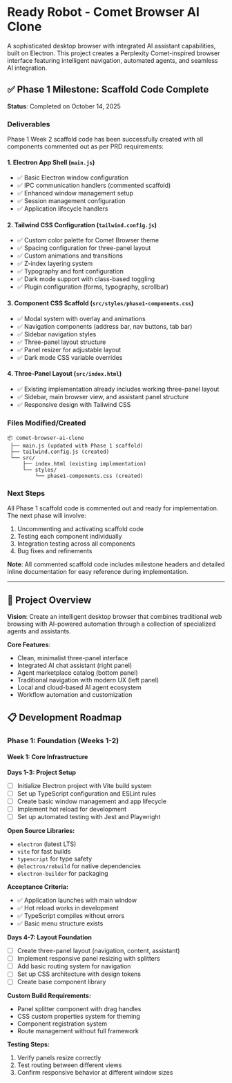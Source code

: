 # Ready Robot - Comet Browser AI Clone

A sophisticated desktop browser with integrated AI assistant capabilities, built on Electron. This project creates a Perplexity Comet-inspired browser interface featuring intelligent navigation, automated agents, and seamless AI integration.

## ✅ Phase 1 Milestone: Scaffold Code Complete

**Status**: Completed on October 14, 2025

### Deliverables

Phase 1 Week 2 scaffold code has been successfully created with all components commented out as per PRD requirements:

#### 1. Electron App Shell (`main.js`)
- ✅ Basic Electron window configuration
- ✅ IPC communication handlers (commented scaffold)
- ✅ Enhanced window management setup
- ✅ Session management configuration
- ✅ Application lifecycle handlers

#### 2. Tailwind CSS Configuration (`tailwind.config.js`)
- ✅ Custom color palette for Comet Browser theme
- ✅ Spacing configuration for three-panel layout
- ✅ Custom animations and transitions
- ✅ Z-index layering system
- ✅ Typography and font configuration
- ✅ Dark mode support with class-based toggling
- ✅ Plugin configuration (forms, typography, scrollbar)

#### 3. Component CSS Scaffold (`src/styles/phase1-components.css`)
- ✅ Modal system with overlay and animations
- ✅ Navigation components (address bar, nav buttons, tab bar)
- ✅ Sidebar navigation styles
- ✅ Three-panel layout structure
- ✅ Panel resizer for adjustable layout
- ✅ Dark mode CSS variable overrides

#### 4. Three-Panel Layout (`src/index.html`)
- ✅ Existing implementation already includes working three-panel layout
- ✅ Sidebar, main browser view, and assistant panel structure
- ✅ Responsive design with Tailwind CSS

### Files Modified/Created

```
📦 comet-browser-ai-clone
 ├── main.js (updated with Phase 1 scaffold)
 ├── tailwind.config.js (created)
 └── src/
     ├── index.html (existing implementation)
     └── styles/
         └── phase1-components.css (created)
```

### Next Steps

All Phase 1 scaffold code is commented out and ready for implementation. The next phase will involve:
1. Uncommenting and activating scaffold code
2. Testing each component individually
3. Integration testing across all components
4. Bug fixes and refinements

**Note**: All commented scaffold code includes milestone headers and detailed inline documentation for easy reference during implementation.

---

## 🚀 Project Overview

**Vision**: Create an intelligent desktop browser that combines traditional web browsing with AI-powered automation through a collection of specialized agents and assistants.

**Core Features**:
- Clean, minimalist three-panel interface
- Integrated AI chat assistant (right panel)
- Agent marketplace catalog (bottom panel)
- Traditional navigation with modern UX (left panel)
- Local and cloud-based AI agent ecosystem
- Workflow automation and customization

## 📋 Development Roadmap

### Phase 1: Foundation (Weeks 1-2)

#### Week 1: Core Infrastructure

**Days 1-3: Project Setup**
- [ ] Initialize Electron project with Vite build system
- [ ] Set up TypeScript configuration and ESLint rules
- [ ] Create basic window management and app lifecycle
- [ ] Implement hot reload for development
- [ ] Set up automated testing with Jest and Playwright

**Open Source Libraries:**
- `electron` (latest LTS)
- `vite` for fast builds
- `typescript` for type safety
- `@electron/rebuild` for native dependencies
- `electron-builder` for packaging

**Acceptance Criteria:**
- ✅ Application launches with main window
- ✅ Hot reload works in development
- ✅ TypeScript compiles without errors
- ✅ Basic menu structure exists

**Days 4-7: Layout Foundation**
- [ ] Create three-panel layout (navigation, content, assistant)
- [ ] Implement responsive panel resizing with splitters
- [ ] Add basic routing system for navigation
- [ ] Set up CSS architecture with design tokens
- [ ] Create base component library

**Custom Build Requirements:**
- Panel splitter component with drag handles
- CSS custom properties system for theming
- Component registration system
- Route management without full framework

**Testing Steps:**
1. Verify panels resize correctly
2. Test routing between different views
3. Confirm responsive behavior at different window sizes
